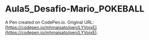 # Aula5_Desafio-Mario_POKEBALL

A Pen created on CodePen.io. Original URL: [https://codepen.io/mhmaisato/pen/LYVojxE](https://codepen.io/mhmaisato/pen/LYVojxE).


